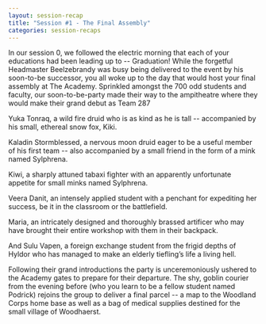 ```yaml
---
layout: session-recap
title: "Session #1 - The Final Assembly"
categories: session-recaps
---
```


In our session 0, we followed the electric morning that each of your educations had been leading up to -- Graduation! While the forgetful Headmaster Beelzebrandy was busy being delivered to the event by his soon-to-be successor, you all woke up to the day that would host your final assembly at The Academy. Sprinkled amongst the 700 odd students and faculty, our soon-to-be-party made their way to the ampitheatre where they would make their grand debut as Team 287

Yuka Tonraq, a wild fire druid who is as kind as he is tall -- accompanied by his small, ethereal snow fox, Kiki.

Kaladin Stormblessed, a nervous moon druid eager to be a useful member of his first team -- also accompanied by a small friend in the form of a mink named Sylphrena.

Kiwi, a sharply attuned tabaxi fighter with an apparently unfortunate appetite for small minks named Sylphrena.

Veera Danit, an intensely applied student with a penchant for expediting her success, be it in the classroom or the battlefield.

Maria, an intricately designed and thoroughly brassed artificer who may have brought their entire workshop with them in their backpack.

And Sulu Vapen, a foreign exchange student from the frigid depths of Hyldor who has managed to make an elderly tiefling’s life a living hell.

Following their grand introductions the party is unceremoniously ushered to the Academy gates to prepare for their departure. The shy, goblin courier from the evening before (who you learn to be a fellow student named Podrick) rejoins the group to deliver a final parcel -- a map to the Woodland Corps home base as well as a bag of medical supplies destined for the small village of Woodhaerst.
